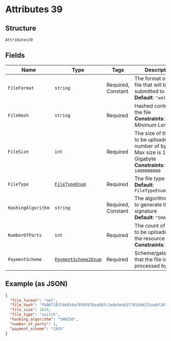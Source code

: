 
# Attributes 39

## Structure

`Attributes39`

## Fields

| Name | Type | Tags | Description |
|  --- | --- | --- | --- |
| `FileFormat` | `string` | Required, Constant | The format of the file that will be submitted to Form3<br>**Default**: `"xml"` |
| `FileHash` | `string` | Required | Hashed content of the file<br>**Constraints**: *Minimum Length*: `1` |
| `FileSize` | `int` | Required | The size of the file to be uploaded - number of bytes. Max size is 1.4 Gigabyte<br>**Constraints**: `<= 1400000000` |
| `FileType` | [`FileTypeEnum`](../../doc/models/file-type-enum.md) | Required | The file type<br>**Default**: `FileTypeEnum.switch` |
| `HashingAlgorithm` | `string` | Required, Constant | The algorithm used to generate the signature<br>**Default**: `"SHA256"` |
| `NumberOfParts` | `int` | Required | The count of chunks to be uploaded to the resource<br>**Constraints**: `>= 1` |
| `PaymentScheme` | [`PaymentScheme2Enum`](../../doc/models/payment-scheme-2-enum.md) | Required | Scheme/gateway that the file is to be processed by |

## Example (as JSON)

```json
{
  "file_format": "xml",
  "file_hash": "f60071837de834af950f070aa08fc1e0e3e4b1f7014a6251eabf207eba10c817",
  "file_size": 1024,
  "file_type": "switch",
  "hashing_algorithm": "SHA256",
  "number_of_parts": 1,
  "payment_scheme": "CASS"
}
```

